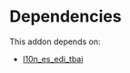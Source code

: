 # Dependencies

This addon depends on:

- [l10n_es_edi_tbai](https://github.com/bringout/oca-ocb-l10n_europe)
